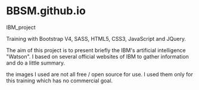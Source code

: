 # BBSM.github.io

IBM_project

Training with Bootstrap V4, SASS, HTML5, CSS3, JavaScript and JQuery.

The aim of this project is to present briefly the IBM's artificial intelligence "Watson". I based on several official websites of IBM to gather information and do a little summary.

the images I used are not all free / open source for use. I used them only for this training which has no commercial goal.
